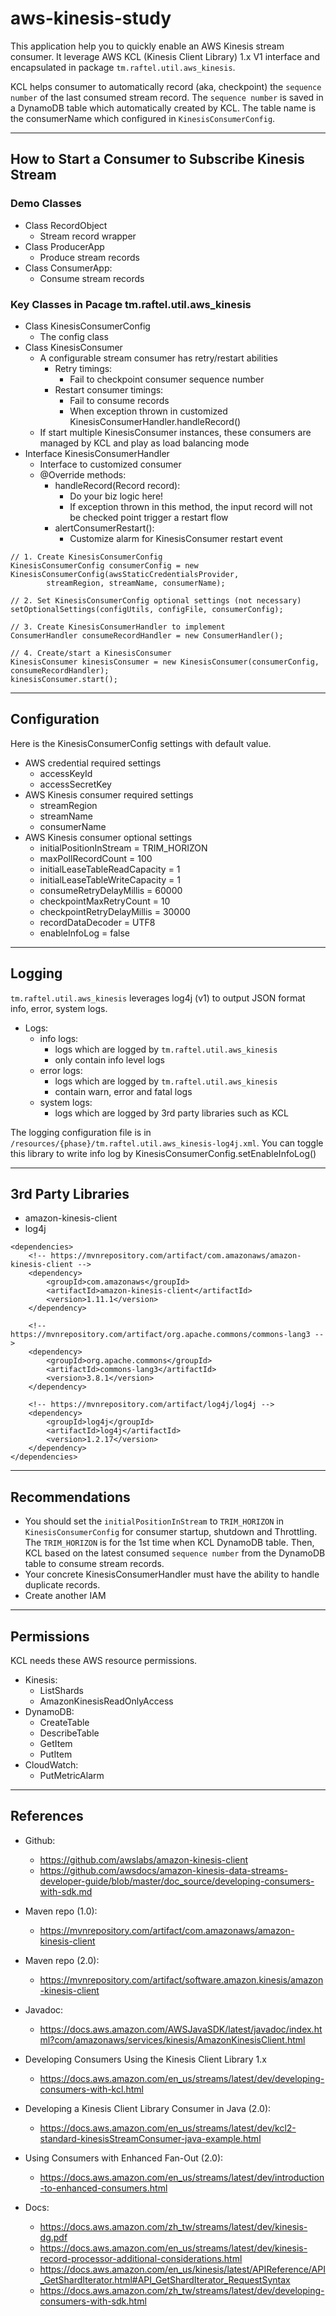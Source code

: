# aws-kinesis-study

This application help you to quickly enable an AWS Kinesis stream consumer.
It leverage AWS KCL (Kinesis Client Library) 1.x V1 interface and encapsulated in package `tm.raftel.util.aws_kinesis`.

KCL helps consumer to automatically record (aka, checkpoint) the `sequence number` of the last consumed stream record. The `sequence number` is saved in a DynamoDB table which automatically created by KCL. The table name is the consumerName which configured in `KinesisConsumerConfig`.


---

## How to Start a Consumer to Subscribe Kinesis Stream

### Demo Classes
- Class RecordObject
  - Stream record wrapper 
- Class ProducerApp
  - Produce stream records 
- Class ConsumerApp:
  - Consume stream records


### Key Classes in Pacage tm.raftel.util.aws_kinesis 
- Class KinesisConsumerConfig
  - The config class 
- Class KinesisConsumer
  - A configurable stream consumer has retry/restart abilities
    - Retry timings:
      - Fail to checkpoint consumer sequence number
    - Restart consumer timings:
      - Fail to consume records
      - When exception thrown in customized KinesisConsumerHandler.handleRecord() 
  - If start multiple KinesisConsumer instances, these consumers are managed by KCL and play as load balancing mode
- Interface KinesisConsumerHandler
  - Interface to customized consumer
  - @Override methods:
    - handleRecord(Record record):
      - Do your biz logic here!
      - If exception thrown in this method, the input record will not be checked point trigger a restart flow
    - alertConsumerRestart():
      - Customize alarm for KinesisConsumer restart event


```
// 1. Create KinesisConsumerConfig
KinesisConsumerConfig consumerConfig = new KinesisConsumerConfig(awsStaticCredentialsProvider,
        streamRegion, streamName, consumerName);

// 2. Set KinesisConsumerConfig optional settings (not necessary)
setOptionalSettings(configUtils, configFile, consumerConfig);

// 3. Create KinesisConsumerHandler to implement
ConsumerHandler consumeRecordHandler = new ConsumerHandler();

// 4. Create/start a KinesisConsumer
KinesisConsumer kinesisConsumer = new KinesisConsumer(consumerConfig, consumeRecordHandler);
kinesisConsumer.start();
``` 

---

## Configuration

Here is the KinesisConsumerConfig settings with default value.

- AWS credential required settings
    - accessKeyId 
    - accessSecretKey
- AWS Kinesis consumer required settings
    - streamRegion 
    - streamName
    - consumerName 
- AWS Kinesis consumer optional settings
    - initialPositionInStream = TRIM_HORIZON
    - maxPollRecordCount = 100
    - initialLeaseTableReadCapacity = 1
    - initialLeaseTableWriteCapacity = 1
    - consumeRetryDelayMillis = 60000
    - checkpointMaxRetryCount = 10
    - checkpointRetryDelayMillis = 30000
    - recordDataDecoder = UTF8
    - enableInfoLog = false

---

## Logging

`tm.raftel.util.aws_kinesis` leverages log4j (v1) to output JSON format info, error, system logs.
- Logs:
  - info logs: 
    - logs which are logged by `tm.raftel.util.aws_kinesis`
    - only contain info level logs
  - error logs: 
    - logs which are logged by `tm.raftel.util.aws_kinesis`
    - contain warn, error and fatal logs
  - system logs:
    - logs which are logged by 3rd party libraries such as KCL
  
The logging configuration file is in `/resources/{phase}/tm.raftel.util.aws_kinesis-log4j.xml`.
You can toggle this library to write info log by KinesisConsumerConfig.setEnableInfoLog()


---

## 3rd Party Libraries

- amazon-kinesis-client
- log4j

```
<dependencies>
    <!-- https://mvnrepository.com/artifact/com.amazonaws/amazon-kinesis-client -->
    <dependency>
        <groupId>com.amazonaws</groupId>
        <artifactId>amazon-kinesis-client</artifactId>
        <version>1.11.1</version>
    </dependency>

    <!-- https://mvnrepository.com/artifact/org.apache.commons/commons-lang3 -->
    <dependency>
        <groupId>org.apache.commons</groupId>
        <artifactId>commons-lang3</artifactId>
        <version>3.8.1</version>
    </dependency>

    <!-- https://mvnrepository.com/artifact/log4j/log4j -->
    <dependency>
        <groupId>log4j</groupId>
        <artifactId>log4j</artifactId>
        <version>1.2.17</version>
    </dependency>
</dependencies>
```

---

## Recommendations
- You should set the `initialPositionInStream` to `TRIM_HORIZON` in `KinesisConsumerConfig` for consumer startup, shutdown and Throttling. The `TRIM_HORIZON` is for the 1st time when KCL DynamoDB table. Then, KCL based on the latest consumed `sequence number` from the DynamoDB table to consume stream records.
- Your concrete KinesisConsumerHandler must have the ability to handle duplicate records.
- Create another IAM

---

## Permissions

KCL needs these AWS resource permissions. 
- Kinesis:
  - ListShards
  - AmazonKinesisReadOnlyAccess
- DynamoDB:
  - CreateTable
  - DescribeTable
  - GetItem
  - PutItem
- CloudWatch:
  - PutMetricAlarm

---

## References
- Github: 
    - https://github.com/awslabs/amazon-kinesis-client
    - https://github.com/awsdocs/amazon-kinesis-data-streams-developer-guide/blob/master/doc_source/developing-consumers-with-sdk.md
- Maven repo (1.0):
    - https://mvnrepository.com/artifact/com.amazonaws/amazon-kinesis-client 
- Maven repo (2.0):
    - https://mvnrepository.com/artifact/software.amazon.kinesis/amazon-kinesis-client
- Javadoc:
    - https://docs.aws.amazon.com/AWSJavaSDK/latest/javadoc/index.html?com/amazonaws/services/kinesis/AmazonKinesisClient.html   
- Developing Consumers Using the Kinesis Client Library 1.x
    - https://docs.aws.amazon.com/en_us/streams/latest/dev/developing-consumers-with-kcl.html
- Developing a Kinesis Client Library Consumer in Java (2.0):
    - https://docs.aws.amazon.com/en_us/streams/latest/dev/kcl2-standard-kinesisStreamConsumer-java-example.html
- Using Consumers with Enhanced Fan-Out (2.0):
    - https://docs.aws.amazon.com/en_us/streams/latest/dev/introduction-to-enhanced-consumers.html

- Docs:
    - https://docs.aws.amazon.com/zh_tw/streams/latest/dev/kinesis-dg.pdf
    - https://docs.aws.amazon.com/en_us/streams/latest/dev/kinesis-record-processor-additional-considerations.html
    - https://docs.aws.amazon.com/en_us/kinesis/latest/APIReference/API_GetShardIterator.html#API_GetShardIterator_RequestSyntax
    - https://docs.aws.amazon.com/zh_tw/streams/latest/dev/developing-consumers-with-sdk.html    
    
    
 